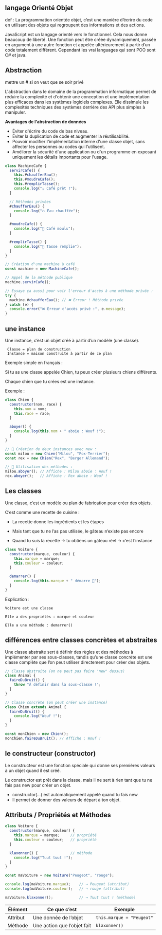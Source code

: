 ##  langage Orienté Objet

def : La programmation orientée objet, c’est une manière d’écrire du code en utilisant des objets qui regroupent des informations et des actions.

JavaScript est un langage orienté vers le fonctionnel. Cela nous donne beaucoup de liberté. Une fonction peut être créée dynamiquement, passée en argument à une autre fonction et appelée ultérieurement à partir d’un code totalement différent. Cependant les vrai languages qui sont POO sont C# et java.

## Abstraction

mettre un # si on veut que se soir privé

L'abstraction dans le domaine de la programmation informatique permet de réduire la complexité et d'obtenir une conception et une implémentation plus efficaces dans les systèmes logiciels complexes. Elle dissimule les complexités techniques des systèmes derrière des API plus simples à manipuler.

__Avantages de l'abstraction de données__

- Éviter d'écrire du code de bas niveau.
- Éviter la duplication de code et augmenter la réutilisabilité.
- Pouvoir modifier l'implémentation interne d'une classe objet, sans affecter les personnes ou codes qui l'utilisent.
-  Améliorer la sécurité d'une application ou d'un programme en exposant uniquement les détails importants pour l'usage.
```js
class MachineCafe {
  servirCafe() {
    this.#chaufferEau();
    this.#moudreCafe();
    this.#remplirTasse();
    console.log("☕ Café prêt !");
  }

  // Méthodes privées
  #chaufferEau() {
    console.log("🔥 Eau chauffée");
  }

  #moudreCafe() {
    console.log("🫘 Café moulu");
  }

  #remplirTasse() {
    console.log("🥤 Tasse remplie");
  }
}

// Création d'une machine à café
const machine = new MachineCafe();

// Appel de la méthode publique
machine.servirCafe();

// Essaye ça aussi pour voir l'erreur d'accès à une méthode privée :
try {
  machine.#chaufferEau(); // ❌ Erreur ! Méthode privée
} catch (e) {
  console.error("❌ Erreur d'accès privé :", e.message);
}

```

## une instance 

Une instance, c’est un objet créé à partir d’un modèle (une classe).

     Classe = plan de construction
     Instance = maison construite à partir de ce plan

 Exemple simple en français :

Si tu as une classe appelée Chien, tu peux créer plusieurs chiens différents.

Chaque chien que tu crées est une instance.

Exemple :
```js
class Chien {
  constructor(nom, race) {
    this.nom = nom;
    this.race = race;
  }

  aboyer() {
    console.log(this.nom + " aboie : Wouf !");
  }
}

// 🔸 Création de deux instances avec new :
const milou = new Chien("Milou", "Fox-Terrier");
const rex = new Chien("Rex", "Berger Allemand");

// 🔸 Utilisation des méthodes :
milou.aboyer(); // Affiche : Milou aboie : Wouf !
rex.aboyer();   // Affiche : Rex aboie : Wouf !
```
## Les classes

 Une classe, c’est un modèle ou plan de fabrication pour créer des objets.

C’est comme une recette de cuisine :

- La recette donne les ingrédients et les étapes

- Mais tant que tu ne l’as pas utilisée, le gâteau n’existe pas encore

- Quand tu suis la recette → tu obtiens un gâteau réel → c’est l’instance
```js
class Voiture {
  constructor(marque, couleur) {
    this.marque = marque;
    this.couleur = couleur;
  }

  demarrer() {
    console.log(this.marque + " démarre 🚗");
  }
}
```
Explication :

    Voiture est une classe

    Elle a des propriétés : marque et couleur

    Elle a une méthode : demarrer()


## différences entre classes concrètes et abstraites 
Une classe abstraite sert à définir des règles et des méthodes à implémenter par ses sous-classes, tandis qu’une classe concrète est une classe complète que l’on peut utiliser directement pour créer des objets.

```js
// Classe abstraite (on ne peut pas faire "new" dessus)
class Animal {
  faireDuBruit() {
    throw "À définir dans la sous-classe !";
  }
}

// Classe concrète (on peut créer une instance)
class Chien extends Animal {
  faireDuBruit() {
    console.log("Wouf !");
  }
}

const monChien = new Chien();
monChien.faireDuBruit(); // Affiche : Wouf !
```
## le constructeur (constructor)

Le constructeur est une fonction spéciale qui donne ses premières valeurs à un objet quand il est créé.

Le constructor est prêt dans la classe, mais il ne sert à rien tant que tu ne fais pas new pour créer un objet.

- constructor(...) est automatiquement appelé quand tu fais new.
- Il permet de donner des valeurs de départ à ton objet.

##  Attributs / Propriétés et Méthodes
```js
class Voiture {
  constructor(marque, couleur) {
    this.marque = marque;     // propriété
    this.couleur = couleur;   // propriété
  }

  klaxonner() {               // méthode
    console.log("Tuut tuut !");
  }
}
```
```js
const maVoiture = new Voiture("Peugeot", "rouge");

console.log(maVoiture.marque);    // → Peugeot (attribut)
console.log(maVoiture.couleur);   // → rouge (attribut)

maVoiture.klaxonner();            // → Tuut tuut ! (méthode)
```
| Élément  | Ce que c’est                  | Exemple                  |
|----------|-------------------------------|---------------------------|
| Attribut | Une donnée de l’objet         | `this.marque = "Peugeot"` |
| Méthode  | Une action que l’objet fait   | `klaxonner()`             |
